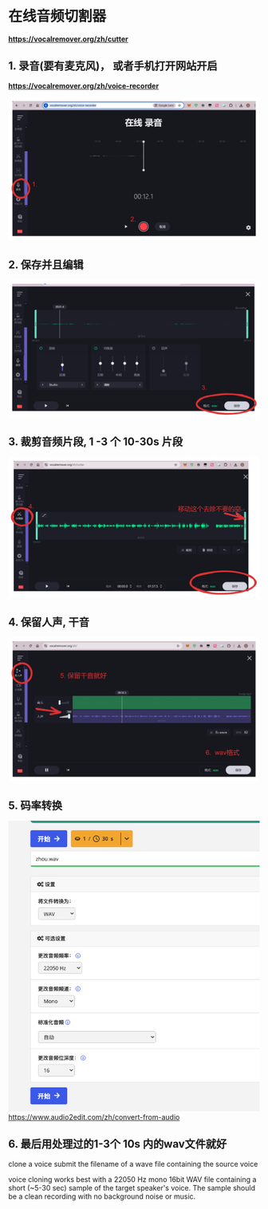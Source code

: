 # 在线音频切割器
**https://vocalremover.org/zh/cutter**

## 1. 录音(要有麦克风)， 或者手机打开网站开启
**https://vocalremover.org/zh/voice-recorder**

![在线录音](./fixture/1.png)

## 2. 保存并且编辑

![编辑录音](./fixture/2.png)


## 3. 裁剪音频片段, 1 -3 个 10-30s 片段
![裁剪录音](./fixture/3.png)

## 4. 保留人声, 干音

![保留人声](./fixture/4.png)

## 5. 码率转换
![采样率](./fixture/5.png)
https://www.audio2edit.com/zh/convert-from-audio
## 6. 最后用处理过的1-3个 10s 内的wav文件就好
clone a voice submit the filename of a wave file containing the source voice

voice cloning works best with a 22050 Hz mono 16bit WAV file containing a short (~5-30 sec) sample of the target speaker's voice. The sample should be a clean recording with no background noise or music.
